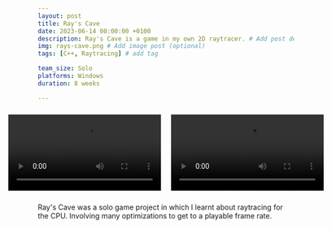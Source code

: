 ```yaml
---
layout: post
title: Ray's Cave
date: 2023-06-14 00:00:00 +0100
description: Ray's Cave is a game in my own 2D raytracer. # Add post description (optional)
img: rays-cave.png # Add image post (optional)
tags: [C++, Raytracing] # add tag

team_size: Solo
platforms: Windows
duration: 8 weeks

---
```


<div class="post-video-container" style="display:flex; flex-direction: row; justify-content: center; align-items: center">
  <video controls volume="0.5" style="margin:10px">
    <source src="../assets/vid/rays-cave.mp4" type="video/mp4">
    Your browser does not support the video tag.
  </video>
  <video controls volume="0.5" style="margin:10px">
    <source src="../assets/vid/rays-cave2.mp4" type="video/mp4">
    Your browser does not support the video tag.
  </video>
</div>

Ray's Cave was a solo game project in which I learnt about raytracing for the CPU. Involving many optimizations to get to a playable frame rate.
